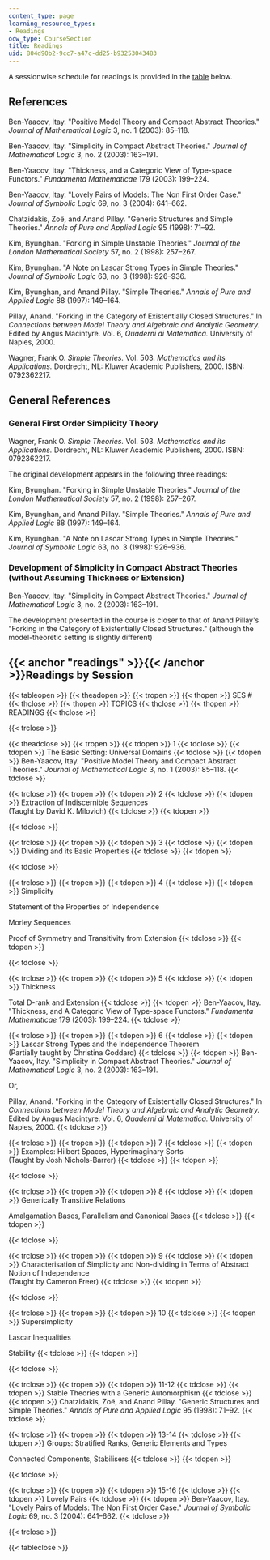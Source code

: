```yaml
---
content_type: page
learning_resource_types:
- Readings
ocw_type: CourseSection
title: Readings
uid: 804d90b2-9cc7-a47c-dd25-b93253043483
---
```


A sessionwise schedule for readings is provided in the [table](#readings) below.

References
----------

Ben-Yaacov, Itay. "Positive Model Theory and Compact Abstract Theories." _Journal of Mathematical Logic_ 3, no. 1 (2003): 85–118.

Ben-Yaacov, Itay. "Simplicity in Compact Abstract Theories." _Journal of Mathematical Logic_ 3, no. 2 (2003): 163–191.

Ben-Yaacov, Itay. "Thickness, and a Categoric View of Type-space Functors." _Fundamenta Mathematicae_ 179 (2003): 199–224.

Ben-Yaacov, Itay. "Lovely Pairs of Models: The Non First Order Case." _Journal of Symbolic Logic_ 69, no. 3 (2004): 641–662.

Chatzidakis, Zoë, and Anand Pillay. "Generic Structures and Simple Theories." _Annals of Pure and Applied Logic_ 95 (1998): 71–92.

Kim, Byunghan. "Forking in Simple Unstable Theories." _Journal of the London Mathematical Society_ 57, no. 2 (1998): 257–267.

Kim, Byunghan. "A Note on Lascar Strong Types in Simple Theories." _Journal of Symbolic Logic_ 63, no. 3 (1998): 926–936.

Kim, Byunghan, and Anand Pillay. "Simple Theories." _Annals of Pure and Applied Logic_ 88 (1997): 149–164.

Pillay, Anand. "Forking in the Category of Existentially Closed Structures." In _Connections between Model Theory and Algebraic and Analytic Geometry._ Edited by Angus Macintyre. Vol. 6, _Quaderni di Matematica._ University of Naples, 2000.

Wagner, Frank O. _Simple Theories._ Vol. 503. _Mathematics and its Applications._ Dordrecht, NL: Kluwer Academic Publishers, 2000. ISBN: 0792362217.

General References
------------------

### General First Order Simplicity Theory

Wagner, Frank O. _Simple Theories._ Vol. 503. _Mathematics and its Applications._ Dordrecht, NL: Kluwer Academic Publishers, 2000. ISBN: 0792362217.

The original development appears in the following three readings:

Kim, Byunghan. "Forking in Simple Unstable Theories." _Journal of the London Mathematical Society_ 57, no. 2 (1998): 257–267.

Kim, Byunghan, and Anand Pillay. "Simple Theories." _Annals of Pure and Applied Logic_ 88 (1997): 149–164.

Kim, Byunghan. "A Note on Lascar Strong Types in Simple Theories." _Journal of Symbolic Logic_ 63, no. 3 (1998): 926–936.

### Development of Simplicity in Compact Abstract Theories (without Assuming Thickness or Extension)

Ben-Yaacov, Itay. "Simplicity in Compact Abstract Theories." _Journal of Mathematical Logic_ 3, no. 2 (2003): 163–191.

The development presented in the course is closer to that of Anand Pillay's "Forking in the Category of Existentially Closed Structures." (although the model-theoretic setting is slightly different)

{{< anchor "readings" >}}{{< /anchor >}}Readings by Session
-----------------------------------------------------------

{{< tableopen >}}
{{< theadopen >}}
{{< tropen >}}
{{< thopen >}}
SES #
{{< thclose >}}
{{< thopen >}}
TOPICS
{{< thclose >}}
{{< thopen >}}
READINGS
{{< thclose >}}

{{< trclose >}}

{{< theadclose >}}
{{< tropen >}}
{{< tdopen >}}
1
{{< tdclose >}}
{{< tdopen >}}
The Basic Setting: Universal Domains
{{< tdclose >}}
{{< tdopen >}}
Ben-Yaacov, Itay. "Positive Model Theory and Compact Abstract Theories." _Journal_ _of Mathematical Logic_ 3, no. 1 (2003): 85–118.
{{< tdclose >}}

{{< trclose >}}
{{< tropen >}}
{{< tdopen >}}
2
{{< tdclose >}}
{{< tdopen >}}
Extraction of Indiscernible Sequences  
(Taught by David K. Milovich)
{{< tdclose >}}
{{< tdopen >}}

{{< tdclose >}}

{{< trclose >}}
{{< tropen >}}
{{< tdopen >}}
3
{{< tdclose >}}
{{< tdopen >}}
Dividing and its Basic Properties
{{< tdclose >}}
{{< tdopen >}}

{{< tdclose >}}

{{< trclose >}}
{{< tropen >}}
{{< tdopen >}}
4
{{< tdclose >}}
{{< tdopen >}}
Simplicity  
  
Statement of the Properties of Independence  
  
Morley Sequences  
  
Proof of Symmetry and Transitivity from Extension
{{< tdclose >}}
{{< tdopen >}}

{{< tdclose >}}

{{< trclose >}}
{{< tropen >}}
{{< tdopen >}}
5
{{< tdclose >}}
{{< tdopen >}}
Thickness  
  
Total D-rank and Extension
{{< tdclose >}}
{{< tdopen >}}
Ben-Yaacov, Itay. "Thickness, and A Categoric View of Type-space Functors." _Fundamenta Mathematicae_ 179 (2003): 199–224.
{{< tdclose >}}

{{< trclose >}}
{{< tropen >}}
{{< tdopen >}}
6
{{< tdclose >}}
{{< tdopen >}}
Lascar Strong Types and the Independence Theorem  
(Partially taught by Christina Goddard)
{{< tdclose >}}
{{< tdopen >}}
Ben-Yaacov, Itay. "Simplicity in Compact Abstract Theories." _Journal of Mathematical Logic_ 3, no. 2 (2003): 163–191.  
  
Or,  
  
Pillay, Anand. "Forking in the Category of Existentially Closed Structures." In _Connections between Model Theory and Algebraic and Analytic Geometry._ Edited by Angus Macintyre. Vol. 6, _Quaderni di Matematica._ University of Naples, 2000.
{{< tdclose >}}

{{< trclose >}}
{{< tropen >}}
{{< tdopen >}}
7
{{< tdclose >}}
{{< tdopen >}}
Examples: Hilbert Spaces, Hyperimaginary Sorts  
(Taught by Josh Nichols-Barrer)
{{< tdclose >}}
{{< tdopen >}}

{{< tdclose >}}

{{< trclose >}}
{{< tropen >}}
{{< tdopen >}}
8
{{< tdclose >}}
{{< tdopen >}}
Generically Transitive Relations  
  
Amalgamation Bases, Parallelism and Canonical Bases
{{< tdclose >}}
{{< tdopen >}}

{{< tdclose >}}

{{< trclose >}}
{{< tropen >}}
{{< tdopen >}}
9
{{< tdclose >}}
{{< tdopen >}}
Characterisation of Simplicity and Non-dividing in Terms of Abstract Notion of Independence  
(Taught by Cameron Freer)
{{< tdclose >}}
{{< tdopen >}}

{{< tdclose >}}

{{< trclose >}}
{{< tropen >}}
{{< tdopen >}}
10
{{< tdclose >}}
{{< tdopen >}}
Supersimplicity  
  
Lascar Inequalities  
  
Stability
{{< tdclose >}}
{{< tdopen >}}

{{< tdclose >}}

{{< trclose >}}
{{< tropen >}}
{{< tdopen >}}
11-12
{{< tdclose >}}
{{< tdopen >}}
Stable Theories with a Generic Automorphism
{{< tdclose >}}
{{< tdopen >}}
Chatzidakis, Zoë, and Anand Pillay. "Generic Structures and Simple Theories." _Annals of Pure and Applied Logic_ 95 (1998): 71–92.
{{< tdclose >}}

{{< trclose >}}
{{< tropen >}}
{{< tdopen >}}
13-14
{{< tdclose >}}
{{< tdopen >}}
Groups: Stratified Ranks, Generic Elements and Types  
  
Connected Components, Stabilisers
{{< tdclose >}}
{{< tdopen >}}

{{< tdclose >}}

{{< trclose >}}
{{< tropen >}}
{{< tdopen >}}
15-16
{{< tdclose >}}
{{< tdopen >}}
Lovely Pairs
{{< tdclose >}}
{{< tdopen >}}
Ben-Yaacov, Itay. "Lovely Pairs of Models: The Non First Order Case." _Journal of Symbolic Logic_ 69, no. 3 (2004): 641–662.
{{< tdclose >}}

{{< trclose >}}

{{< tableclose >}}